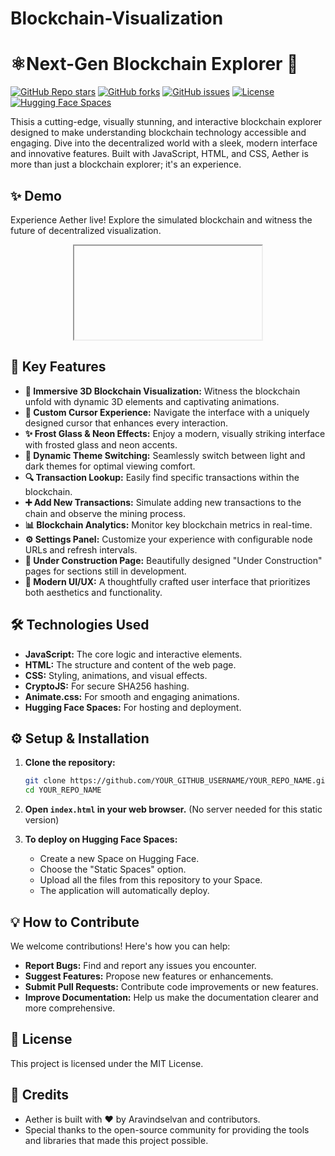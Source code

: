 # Blockchain-Visualization
# ⚛️Next-Gen Blockchain Explorer 🌌

[![GitHub Repo stars](https://img.shields.io/github/stars/AravindS2006/Blockchain-Visualization?style=social)](https://github.com/AravindS2006/Blockchain-Visualization)
[![GitHub forks](https://img.shields.io/github/forks/AravindS2006/Blockchain-Visualization?style=social)](https://github.com/AravindS2006/Blockchain-Visualization/fork)
[![GitHub issues](https://img.shields.io/github/issues/AravindS2006/Blockchain-Visualization)](https://github.com/AravindS2006/Blockchain-Visualization/issues)
[![License](https://img.shields.io/badge/License-MIT-yellow.svg)](https://opensource.org/licenses/MIT)
[![Hugging Face Spaces](https://img.shields.io/badge/%F0%9F%A4%97%20Hugging%20Face-Spaces-blue)](https://huggingface.co/spaces/aravinds2006/blockchain-visualization)

 Thisis a cutting-edge, visually stunning, and interactive blockchain explorer designed to make understanding blockchain technology accessible and engaging. Dive into the decentralized world with a sleek, modern interface and innovative features.  Built with JavaScript, HTML, and CSS, Aether is more than just a blockchain explorer; it's an experience.

## ✨ Demo

Experience Aether live!  Explore the simulated blockchain and witness the future of decentralized visualization.

<div align="center">
<iframe>
    src="https://aravinds2006-blockchain-visualization.static.hf.space"
    frameborder="0"
    width="850"
    height="450"
</iframe>
</div>

## 🚀 Key Features

*   **🌌 Immersive 3D Blockchain Visualization:**  Witness the blockchain unfold with dynamic 3D elements and captivating animations.
*   **💫 Custom Cursor Experience:**  Navigate the interface with a uniquely designed cursor that enhances every interaction.
*   **✨ Frost Glass & Neon Effects:** Enjoy a modern, visually striking interface with frosted glass and neon accents.
*   **🌙 Dynamic Theme Switching:** Seamlessly switch between light and dark themes for optimal viewing comfort.
*   **🔍 Transaction Lookup:** Easily find specific transactions within the blockchain.
*   **➕ Add New Transactions:** Simulate adding new transactions to the chain and observe the mining process.
*   **📊 Blockchain Analytics:**  Monitor key blockchain metrics in real-time.
*   **⚙️ Settings Panel:** Customize your experience with configurable node URLs and refresh intervals.
*   **🚧 Under Construction Page:**  Beautifully designed "Under Construction" pages for sections still in development.
*   **🎨 Modern UI/UX:** A thoughtfully crafted user interface that prioritizes both aesthetics and functionality.

## 🛠️ Technologies Used

*   **JavaScript:** The core logic and interactive elements.
*   **HTML:** The structure and content of the web page.
*   **CSS:** Styling, animations, and visual effects.
*   **CryptoJS:** For secure SHA256 hashing.
*   **Animate.css:** For smooth and engaging animations.
*   **Hugging Face Spaces:** For hosting and deployment.

## ⚙️ Setup & Installation

1.  **Clone the repository:**

    ```bash
    git clone https://github.com/YOUR_GITHUB_USERNAME/YOUR_REPO_NAME.git
    cd YOUR_REPO_NAME
    ```

2.  **Open `index.html` in your web browser.**  (No server needed for this static version)

3.  **To deploy on Hugging Face Spaces:**

    *   Create a new Space on Hugging Face.
    *   Choose the "Static Spaces" option.
    *   Upload all the files from this repository to your Space.
    *   The application will automatically deploy.

## 💡 How to Contribute

We welcome contributions! Here's how you can help:

*   **Report Bugs:** Find and report any issues you encounter.
*   **Suggest Features:** Propose new features or enhancements.
*   **Submit Pull Requests:** Contribute code improvements or new features.
*   **Improve Documentation:** Help us make the documentation clearer and more comprehensive.

## 📜 License

This project is licensed under the MIT License.

## 🤝 Credits

*   Aether is built with ❤️ by Aravindselvan and contributors.
*   Special thanks to the open-source community for providing the tools and libraries that made this project possible.

